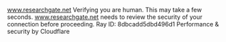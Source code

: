 www.researchgate.net
Verifying you are human. This may take a few seconds.
www.researchgate.net needs to review the security of your connection before proceeding.
Ray ID: 8dbcadd5dbd496d1
Performance & security by Cloudflare